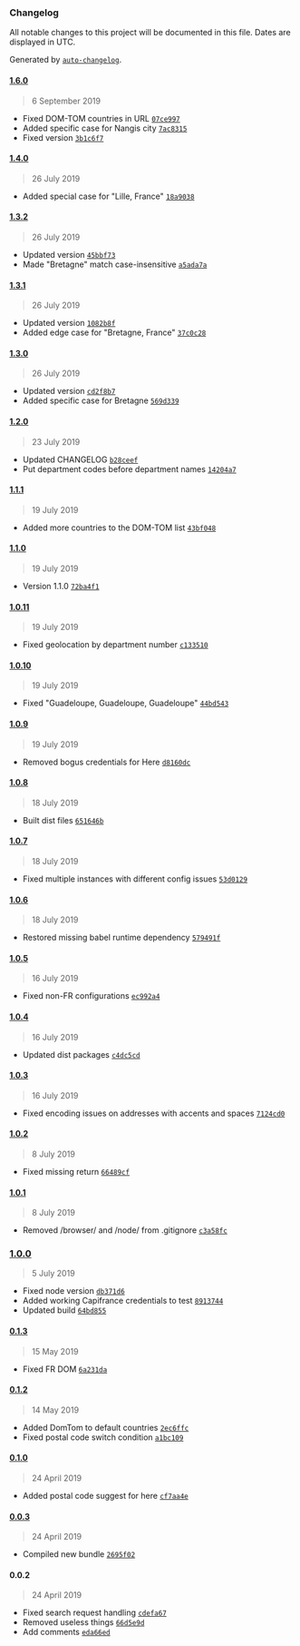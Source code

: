 ### Changelog
All notable changes to this project will be documented in this file. Dates are displayed in UTC.

Generated by [`auto-changelog`](https://github.com/CookPete/auto-changelog).

#### [1.6.0](https://bitbucket.org/digitregroup/map-location-factory/compare/1.6.0%0D1.4.0)
> 6 September 2019
- Fixed DOM-TOM countries in URL [`07ce997`](https://bitbucket.org/digitregroup/map-location-factory/commits/07ce9970a07978051dbd729039f77159e043056b)
- Added specific case for Nangis city [`7ac8315`](https://bitbucket.org/digitregroup/map-location-factory/commits/7ac8315985d1cb9443870f5f62a0ffa03a602130)
- Fixed version [`3b1c6f7`](https://bitbucket.org/digitregroup/map-location-factory/commits/3b1c6f7a8a36120547e1e6743be8b347144fbb43)

#### [1.4.0](https://bitbucket.org/digitregroup/map-location-factory/compare/1.4.0%0D1.3.2)
> 26 July 2019
- Added special case for "Lille, France" [`18a9038`](https://bitbucket.org/digitregroup/map-location-factory/commits/18a90389fa8b96d1f3e123a1982823179ac2964b)

#### [1.3.2](https://bitbucket.org/digitregroup/map-location-factory/compare/1.3.2%0D1.3.1)
> 26 July 2019
- Updated version [`45bbf73`](https://bitbucket.org/digitregroup/map-location-factory/commits/45bbf736d27fc1e25a91b0d7ec3c31f3f3b58846)
- Made "Bretagne" match case-insensitive [`a5ada7a`](https://bitbucket.org/digitregroup/map-location-factory/commits/a5ada7a2b01eabfecdff5c4da58bbe77993bd75c)

#### [1.3.1](https://bitbucket.org/digitregroup/map-location-factory/compare/1.3.1%0D1.3.0)
> 26 July 2019
- Updated version [`1082b8f`](https://bitbucket.org/digitregroup/map-location-factory/commits/1082b8fbddcfdb99ce0b919c69adc59bfc774b8d)
- Added edge case for "Bretagne, France" [`37c0c28`](https://bitbucket.org/digitregroup/map-location-factory/commits/37c0c282ce08d3aeeec9a0f2e3b6236d711355ad)

#### [1.3.0](https://bitbucket.org/digitregroup/map-location-factory/compare/1.3.0%0D1.2.0)
> 26 July 2019
- Updated version [`cd2f8b7`](https://bitbucket.org/digitregroup/map-location-factory/commits/cd2f8b7c72bc5813f5aa3ef2e1fbee928be22c82)
- Added specific case for Bretagne [`569d339`](https://bitbucket.org/digitregroup/map-location-factory/commits/569d339f52d8ab8c0477eac80e693308a77b67ed)

#### [1.2.0](https://bitbucket.org/digitregroup/map-location-factory/compare/1.2.0%0D1.1.1)
> 23 July 2019
- Updated CHANGELOG [`b28ceef`](https://bitbucket.org/digitregroup/map-location-factory/commits/b28ceef91340ca7af1e1c63c2409148a9d879c81)
- Put department codes before department names [`14204a7`](https://bitbucket.org/digitregroup/map-location-factory/commits/14204a7961ce0cff157f8c2a4da3b33456f907a0)

#### [1.1.1](https://bitbucket.org/digitregroup/map-location-factory/compare/1.1.1%0D1.1.0)
> 19 July 2019
- Added more countries to the DOM-TOM list [`43bf048`](https://bitbucket.org/digitregroup/map-location-factory/commits/43bf048e4a2989ae587e411bcf9034302aae6773)

#### [1.1.0](https://bitbucket.org/digitregroup/map-location-factory/compare/1.1.0%0D1.0.11)
> 19 July 2019
- Version 1.1.0 [`72ba4f1`](https://bitbucket.org/digitregroup/map-location-factory/commits/72ba4f129dbea1b11bfebca4929884949729e7b7)

#### [1.0.11](https://bitbucket.org/digitregroup/map-location-factory/compare/1.0.11%0D1.0.10)
> 19 July 2019
- Fixed geolocation by department number [`c133510`](https://bitbucket.org/digitregroup/map-location-factory/commits/c133510e373af8d99f5afc807eecbc5d6b779315)

#### [1.0.10](https://bitbucket.org/digitregroup/map-location-factory/compare/1.0.10%0D1.0.9)
> 19 July 2019
- Fixed "Guadeloupe, Guadeloupe, Guadeloupe" [`44bd543`](https://bitbucket.org/digitregroup/map-location-factory/commits/44bd543bc5e03a43eb97825b318b821e1cbf5cd0)

#### [1.0.9](https://bitbucket.org/digitregroup/map-location-factory/compare/1.0.9%0D1.0.8)
> 19 July 2019
- Removed bogus credentials for Here [`d8160dc`](https://bitbucket.org/digitregroup/map-location-factory/commits/d8160dce50528395b7f2f142857c654646d06fc4)

#### [1.0.8](https://bitbucket.org/digitregroup/map-location-factory/compare/1.0.8%0D1.0.7)
> 18 July 2019
- Built dist files [`651646b`](https://bitbucket.org/digitregroup/map-location-factory/commits/651646ba091a66d5c4c8ea0b3e6da4e58f31a280)

#### [1.0.7](https://bitbucket.org/digitregroup/map-location-factory/compare/1.0.7%0D1.0.6)
> 18 July 2019
- Fixed multiple instances with different config issues [`53d0129`](https://bitbucket.org/digitregroup/map-location-factory/commits/53d0129a6cb5c6200eed91eeee76ed8e35290cdc)

#### [1.0.6](https://bitbucket.org/digitregroup/map-location-factory/compare/1.0.6%0D1.0.5)
> 18 July 2019
- Restored missing babel runtime dependency [`579491f`](https://bitbucket.org/digitregroup/map-location-factory/commits/579491fdfab2b21d05c8421b2fa52004fd6bd283)

#### [1.0.5](https://bitbucket.org/digitregroup/map-location-factory/compare/1.0.5%0D1.0.4)
> 16 July 2019
- Fixed non-FR configurations [`ec992a4`](https://bitbucket.org/digitregroup/map-location-factory/commits/ec992a486968e4e13cc5ec6b63422c4b1288c57d)

#### [1.0.4](https://bitbucket.org/digitregroup/map-location-factory/compare/1.0.4%0D1.0.3)
> 16 July 2019
- Updated dist packages [`c4dc5cd`](https://bitbucket.org/digitregroup/map-location-factory/commits/c4dc5cdb6bca632e3b48d82206c812c3303dd300)

#### [1.0.3](https://bitbucket.org/digitregroup/map-location-factory/compare/1.0.3%0D1.0.2)
> 16 July 2019
- Fixed encoding issues on addresses with accents and spaces [`7124cd0`](https://bitbucket.org/digitregroup/map-location-factory/commits/7124cd0825963a87293e507b52a82296ee95c8b3)

#### [1.0.2](https://bitbucket.org/digitregroup/map-location-factory/compare/1.0.2%0D1.0.1)
> 8 July 2019
- Fixed missing return [`66489cf`](https://bitbucket.org/digitregroup/map-location-factory/commits/66489cf1fda7a999edccd969e7189f91af154764)

#### [1.0.1](https://bitbucket.org/digitregroup/map-location-factory/compare/1.0.1%0D1.0.0)
> 8 July 2019
- Removed /browser/ and /node/ from .gitignore [`c3a58fc`](https://bitbucket.org/digitregroup/map-location-factory/commits/c3a58fcb121d978b60d7461bf51cc85643e17e55)

### [1.0.0](https://bitbucket.org/digitregroup/map-location-factory/compare/1.0.0%0D0.1.3)
> 5 July 2019
- Fixed node version [`db371d6`](https://bitbucket.org/digitregroup/map-location-factory/commits/db371d6c6a735713e1e9e8a46c43b0312e9f32a5)
- Added working Capifrance credentials to test [`8913744`](https://bitbucket.org/digitregroup/map-location-factory/commits/8913744193227207a3c1c0b1db3690cca3d24938)
- Updated build [`64bd855`](https://bitbucket.org/digitregroup/map-location-factory/commits/64bd85541d0309720480aa30fd410b3626c35601)

#### [0.1.3](https://bitbucket.org/digitregroup/map-location-factory/compare/0.1.3%0D0.1.2)
> 15 May 2019
- Fixed FR DOM [`6a231da`](https://bitbucket.org/digitregroup/map-location-factory/commits/6a231da421c0cf59296477d9b46bbe40e86d270a)

#### [0.1.2](https://bitbucket.org/digitregroup/map-location-factory/compare/0.1.2%0D0.1.0)
> 14 May 2019
- Added DomTom to default countries [`2ec6ffc`](https://bitbucket.org/digitregroup/map-location-factory/commits/2ec6ffc6d1e68e58e692e3d4a28e4df3543885b7)
- Fixed postal code switch condition [`a1bc109`](https://bitbucket.org/digitregroup/map-location-factory/commits/a1bc109c6eb1c801c49f584a09446240ea3e344b)

#### [0.1.0](https://bitbucket.org/digitregroup/map-location-factory/compare/0.1.0%0D0.0.3)
> 24 April 2019
- Added postal code suggest for here [`cf7aa4e`](https://bitbucket.org/digitregroup/map-location-factory/commits/cf7aa4e71bfa65da5db8abe54ce3bc04cbd2ce8a)

#### [0.0.3](https://bitbucket.org/digitregroup/map-location-factory/compare/0.0.3%0D0.0.2)
> 24 April 2019
- Compiled new bundle [`2695f02`](https://bitbucket.org/digitregroup/map-location-factory/commits/2695f02ebbe48a29adb5632065aa341ad6bb3ae0)

#### 0.0.2
> 24 April 2019
- Fixed search request handling [`cdefa67`](https://bitbucket.org/digitregroup/map-location-factory/commits/cdefa67c2c9f9f90168e45a684b30050538714a2)
- Removed useless things [`66d5e9d`](https://bitbucket.org/digitregroup/map-location-factory/commits/66d5e9d39bfc35f697a4537bef43016e5e0a2f64)
- Add comments [`eda66ed`](https://bitbucket.org/digitregroup/map-location-factory/commits/eda66ed84db9fb2403f8a1aa1e8e168c82e17f02)

